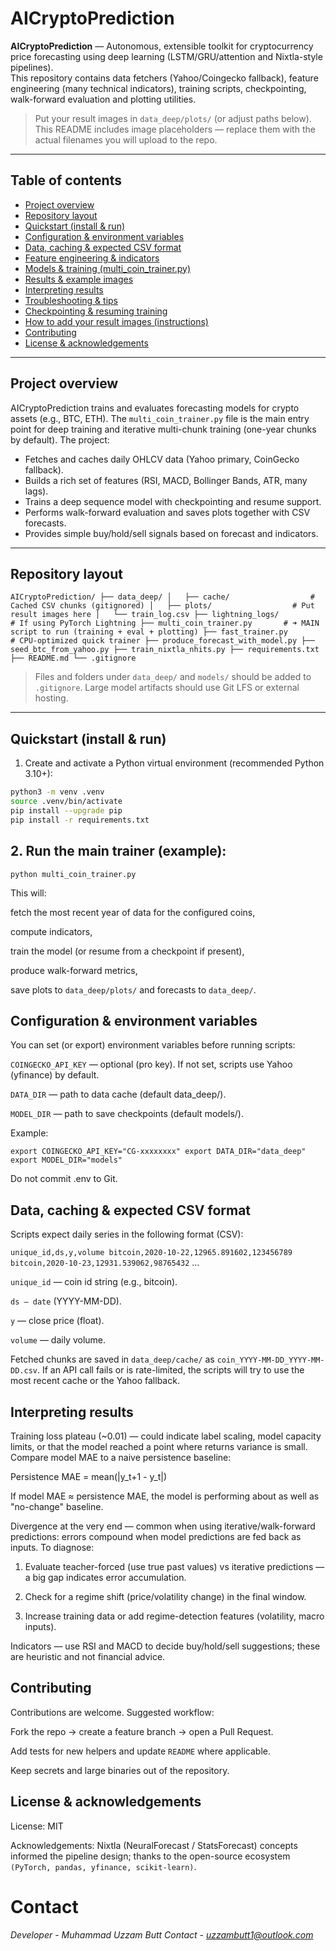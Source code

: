 # AICryptoPrediction

**AICryptoPrediction** — Autonomous, extensible toolkit for cryptocurrency price forecasting using deep learning (LSTM/GRU/attention and Nixtla-style pipelines).  
This repository contains data fetchers (Yahoo/Coingecko fallback), feature engineering (many technical indicators), training scripts, checkpointing, walk-forward evaluation and plotting utilities.

> Put your result images in `data_deep/plots/` (or adjust paths below). This README includes image placeholders — replace them with the actual filenames you will upload to the repo.

---

## Table of contents

- [Project overview](#project-overview)  
- [Repository layout](#repository-layout)  
- [Quickstart (install & run)](#quickstart-install--run)  
- [Configuration & environment variables](#configuration--environment-variables)  
- [Data, caching & expected CSV format](#data-caching--expected-csv-format)  
- [Feature engineering & indicators](#feature-engineering--indicators)  
- [Models & training (multi_coin_trainer.py)](#models--training-multi_coin_trainerpy)  
- [Results & example images](#results--example-images)  
- [Interpreting results](#interpreting-results)  
- [Troubleshooting & tips](#troubleshooting--tips)  
- [Checkpointing & resuming training](#checkpointing--resuming-training)  
- [How to add your result images (instructions)](#how-to-add-your-result-images-instructions)  
- [Contributing](#contributing)  
- [License & acknowledgements](#license--acknowledgements)

---

## Project overview

AICryptoPrediction trains and evaluates forecasting models for crypto assets (e.g., BTC, ETH). The `multi_coin_trainer.py` file is the main entry point for deep training and iterative multi-chunk training (one-year chunks by default). The project:

- Fetches and caches daily OHLCV data (Yahoo primary, CoinGecko fallback).
- Builds a rich set of features (RSI, MACD, Bollinger Bands, ATR, many lags).
- Trains a deep sequence model with checkpointing and resume support.
- Performs walk-forward evaluation and saves plots together with CSV forecasts.
- Provides simple buy/hold/sell signals based on forecast and indicators.

---

## Repository layout
```
AICryptoPrediction/ ├── data_deep/ │   ├── cache/                  # Cached CSV chunks (gitignored) │   ├── plots/                  # Put result images here │   └── train_log.csv ├── lightning_logs/             # If using PyTorch Lightning ├── multi_coin_trainer.py       # ➜ MAIN script to run (training + eval + plotting) ├── fast_trainer.py             # CPU-optimized quick trainer ├── produce_forecast_with_model.py ├── seed_btc_from_yahoo.py ├── train_nixtla_nhits.py ├── requirements.txt ├── README.md └── .gitignore
```

> Files and folders under `data_deep/` and `models/` should be added to `.gitignore`. Large model artifacts should use Git LFS or external hosting.

---

## Quickstart (install & run)

1. Create and activate a Python virtual environment (recommended Python 3.10+):

```bash
python3 -m venv .venv
source .venv/bin/activate
pip install --upgrade pip
pip install -r requirements.txt
```

## 2. Run the main trainer (example):



`python multi_coin_trainer.py`

This will:

fetch the most recent year of data for the configured coins,

compute indicators,

train the model (or resume from a checkpoint if present),

produce walk-forward metrics,

save plots to `data_deep/plots/` and forecasts to `data_deep/`.

## Configuration & environment variables

You can set (or export) environment variables before running scripts:

`COINGECKO_API_KEY` — optional (pro key). If not set, scripts use Yahoo (yfinance) by default.

`DATA_DIR` — path to data cache (default data_deep/).

`MODEL_DIR` — path to save checkpoints (default models/).

Example:

`export COINGECKO_API_KEY="CG-xxxxxxxx"
export DATA_DIR="data_deep"
export MODEL_DIR="models"`

Do not commit .env to Git.

## Data, caching & expected CSV format

Scripts expect daily series in the following format (CSV):

`unique_id,ds,y,volume
bitcoin,2020-10-22,12965.891602,123456789
bitcoin,2020-10-23,12931.539062,98765432`
...

`unique_id` — coin id string (e.g., bitcoin).

`ds — date` (YYYY-MM-DD).

`y` — close price (float).

`volume` — daily volume.


Fetched chunks are saved in `data_deep/cache/` as `coin_YYYY-MM-DD_YYYY-MM-DD.csv`. If an API call fails or is rate-limited, the scripts will try to use the most recent cache or the Yahoo fallback.

## Interpreting results
Training loss plateau (~0.01) — could indicate label scaling, model capacity limits, or that the model reached a point where returns variance is small. Compare model MAE to a naive persistence baseline:

Persistence MAE = mean(|y_t+1 - y_t|)

If model MAE ≈ persistence MAE, the model is performing about as well as "no-change" baseline.


Divergence at the very end — common when using iterative/walk-forward predictions: errors compound when model predictions are fed back as inputs. To diagnose:

1. Evaluate teacher-forced (use true past values) vs iterative predictions — a big gap indicates error accumulation.


2. Check for a regime shift (price/volatility change) in the final window.


3. Increase training data or add regime-detection features (volatility, macro inputs).



Indicators — use RSI and MACD to decide buy/hold/sell suggestions; these are heuristic and not financial advice.

## Contributing

Contributions are welcome. Suggested workflow:

Fork the repo → create a feature branch → open a Pull Request.

Add tests for new helpers and update `README` where applicable.

Keep secrets and large binaries out of the repository.


## License & acknowledgements

License: MIT 

Acknowledgements: Nixtla (NeuralForecast / StatsForecast) concepts informed the pipeline design; thanks to the open-source ecosystem `(PyTorch, pandas, yfinance, scikit-learn)`.

# Contact
*Developer* - *Muhammad Uzzam Butt*
*Contact*   - *uzzambutt1@outlook.com*
